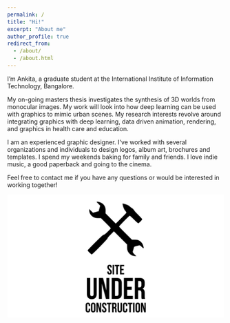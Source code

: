 ```yaml
---
permalink: /
title: "Hi!"
excerpt: "About me"
author_profile: true
redirect_from: 
  - /about/
  - /about.html
---
```


I’m Ankita, a graduate student at the International Institute of Information Technology, Bangalore.

My on-going masters thesis investigates the synthesis of 3D worlds from monocular images. My work will look into how deep learning can be used with graphics to mimic urban scenes. My research interests revolve around integrating graphics with deep learning, data driven animation, rendering, and graphics in health care and education.

I am an experienced graphic designer. I've worked with several organizations and individuals to design logos, album art, brochures and templates. I spend my weekends baking for family and friends. I love indie music, a good paperback and going to the cinema. 

Feel free to contact me if you have any questions or would be interested in working together!

![img_under_construction](/images/construction.png)